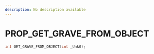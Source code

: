 ```yaml
---
description: No description available 
---
```


# PROP\_GET_GRAVE_FROM_OBJECT

```cpp
int GET_GRAVE_FROM_OBJECT(int _Unk0);
```